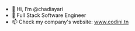 - 👋 Hi, I’m @chadiayari
- 🌱 Full Stack Software Engineer
- 📫 Check my company's website: www.codini.tn

